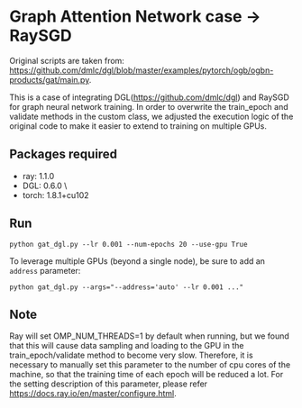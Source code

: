 # Graph Attention Network case -> RaySGD

Original scripts are taken from: https://github.com/dmlc/dgl/blob/master/examples/pytorch/ogb/ogbn-products/gat/main.py.

This is a case of integrating DGL(https://github.com/dmlc/dgl) and RaySGD for graph neural network training.  In order to overwrite the train_epoch and validate methods in the custom class, we adjusted the execution logic of the original code to make it easier to extend to training on multiple GPUs.

## Packages required
- ray: 1.1.0  
- DGL: 0.6.0 \
- torch: 1.8.1+cu102

## Run

```
python gat_dgl.py --lr 0.001 --num-epochs 20 --use-gpu True
```
To leverage multiple GPUs (beyond a single node), be sure to add an `address` parameter:
```
python gat_dgl.py --args="--address='auto' --lr 0.001 ..."
```

## Note
Ray will set OMP_NUM_THREADS=1 by default when running, but we found that this will cause data sampling and loading to the GPU in the train_epoch/validate method to become very slow. Therefore, it is necessary to manually set this parameter to the number of cpu cores of the machine, so that the training time of each epoch will be reduced a lot.
For the setting description of this parameter, please refer https://docs.ray.io/en/master/configure.html.
